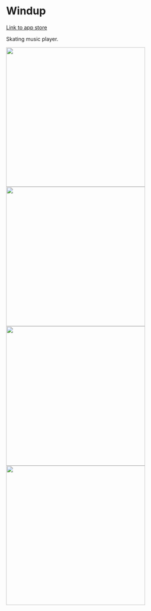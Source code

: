 # Windup

[Link to app store](https://itunes.apple.com/us/app/windup-skating-music-player/id1268210484?mt=8)

Skating music player.

<div style="flex: 1; flex-direction: row; justify-content: space-between">
	<img src="https://s3.amazonaws.com/github-demo-images/windup/2.png" height="375">
	<img src="https://s3.amazonaws.com/github-demo-images/windup/3.png" height="375">
	<img src="https://s3.amazonaws.com/github-demo-images/windup/4.png" height="375">
	<img src="https://s3.amazonaws.com/github-demo-images/windup/1.png" height="375">
</div>
